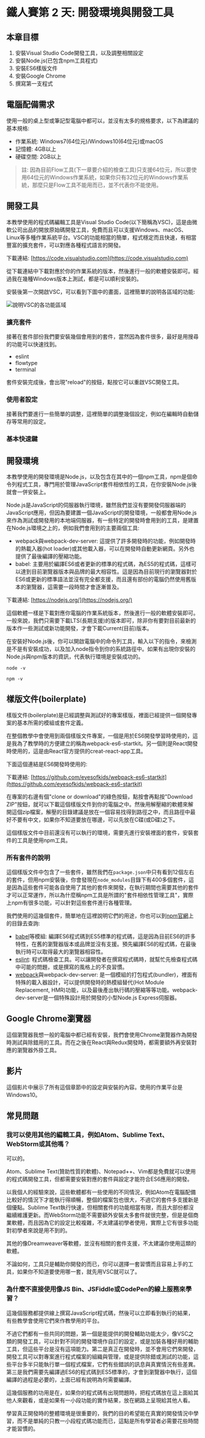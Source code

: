 # 鐵人賽第 2 天: 開發環境與開發工具

## 本章目標

1. 安裝Visual Studio Code開發工具，以及調整相關設定
2. 安裝Node.js(已包含npm工具程式)
3. 安裝ES6樣版文件
4. 安裝Google Chrome
5. 撰寫第一支程式

## 電腦配備需求

使用一般的桌上型或筆記型電腦中都可以，並沒有太多的規格要求，以下為建議的基本規格:

- 作業系統: Windows7(64位元)/Windows10(64位元)或macOS
- 記憶體: 4GB以上
- 硬碟空間: 2GB以上

> 註: 因為目前Flow工具(下一章要介紹的檢查工具)只支援64位元，所以要使用64位元的Windows作業系統，如果你只有32位元的Windows作業系統，那麼只是Flow工具不能用而已，並不代表你不能使用。

## 開發工具

本教學使用的程式碼編輯工具是Visual Studio Code(以下簡稱為VSC)，這是由微軟公司出品的開放原始碼開發工具，免費而且可以支援Windows、macOS、Linux等多種作業系統平台。VSC的功能相當的簡單，程式穩定而且快速，有相當豐富的擴充套件，可以對應各種程式語言的開發。

下載連結: [https://code.visualstudio.com](https://code.visualstudio.com)

從下載連結中下載對應於你的作業系統的版本，然後進行一般的軟體安裝即可。經過我在幾種Windows版本上測試，都是可以順利安裝的。

安裝後第一次開啟VSC，可以看到下圖中的畫面，這裡簡單的說明各區域的功能:

![說明VSC的各功能區域]()

### 擴充套件

接著在套件部份我們要安裝幾個會用到的套件，當然因為套件很多，最好是用搜尋的功能可以快速找到。

- eslint
- flowtype
- terminal

套件安裝完成後，會出現"reload"的按鈕，點按它可以重啟VSC開發工具。

### 使用者設定

接著我們要進行一些簡單的調整，這裡簡單的調整幾個設定，例如在編輯時自動儲存等常用的設定。


### 基本快速鍵




## 開發環境

本教學使用的開發環境是Node.js，以及包含在其中的一個npm工具，npm是個命令列程式工具，專門用於管理JavaScript套件相依性的工具，在你安裝Node.js後就會一併安裝上。

Node.js是JavaScript的伺服器執行環境，雖然我們並沒有要開發伺服器端的JavaScript應用，但因為要建置一個JavaScript的開發環境，一般都會用Node.js來作為測試或開發用的本地端伺服器，有一些特定的開發時會用到的工具，是建置在Node.js環境之上的，例如我們會用到的主要兩個工具:

- webpack與webpack-dev-server: 這提供了許多開發時的功能，例如開發時的熱載入器(hot loader)或其他載入器，可以在開發時自動更新網頁。另外也提供了最後編譯的壓縮功能。
- babel: 主要用於編譯ES6或者更新的標準的程式碼，為ES5的程式碼，這樣可以達到目前瀏覽器版本與品牌的最大相容性。這是因為目前現行的瀏覽器對於ES6或更新的標準語法並沒有完全都支援，而且還有部份的電腦仍然使用舊版本的瀏覽器，這需要一段時間才會逐漸普及。

下載連結: [https://nodejs.org/](https://nodejs.org/)

這個軟體一樣是下載對應你電腦的作業系統版本，然後進行一般的軟體安裝即可。一般來說，我們只需要下載LTS(長期支援)的版本即可，除非你有要對目前最新的版本作一些測試或新功能開發，才會下載Current(目前)版本。

在安裝好Node.js後，你可以開啟電腦中的命令列工具，輸入以下的指令，來檢測是不是有安裝成功，以及加入node指令到你的系統路徑中。如果有出現你安裝的Node.js與npm版本的資訊，代表執行環境是安裝成功的。

```
node -v
```
```
npm -v
```

## 樣版文件(boilerplate)

樣版文件(boilerplate)是已經調整與測試好的專案樣版，裡面已經提供一個開發專案的基本所需的模組或套件定義。

在整個教學中會使用到兩個樣版文件專案，一個是用於ES6開發學習時使用的，這是我為了教學時的方便建立的稱為webpack-es6-startkit。另一個則是React開發時使用的，這是由React官方提供的creat-react-app工具。

下面這個連結是ES6開發時使用的:

下載連結: [https://github.com/eyesofkids/webpack-es6-startkit](https://github.com/eyesofkids/webpack-es6-startkit)

在專案的右邊有個"clone or download"的綠色按鈕，點按會再點按"Download ZIP"按鈕，就可以下載這個樣版文件到你的電腦之中。然後用解壓縮的軟體來解開這個zip檔案，解壓的目錄建議是放在一個容易找得到路徑之中，而且路徑中最好不要有中文，如果你不知道要放在哪邊，可以先放在C碟(或D碟)之下。

這個樣版文件中目前還沒有可以執行的環境，需要先進行安裝裡面的套件，安裝套件的工具是使用npm工具。


### 所有套件的說明

這個樣版文件中包含了一些套件，雖然我們在`package.json`中只有看到12個左右的套件，但用npm安裝後，你會發現在`node_modules`目錄下有400多個套件，這是因為這些套件可能各自使用了其他的套件來開發，在執行期間也需要其他的套件才可以正常運作，所以為什麼稱npm工具是所謂的"套件相依性管理工具"，實際上npm有很多功能，可以針對這些套件進行各種管理。

我們使用的這幾個套件，簡單地在這裡說明它們的用途，你也可以到[npm官網](https://www.npmjs.com/)上的目錄去查詢:

- [babel](https://babeljs.io/)等模組: 編譯ES6程式碼到ES5標準的程式碼，這是因為目前ES6的許多特性，在舊的瀏覽器版本或品牌並沒有支援。預先編譯ES6的程式碼，在最後執行時可以取得最大的瀏覽器相容性。
- [eslint](http://eslint.org/): 程式碼檢查工具。可以讓開發者在撰寫程式碼時，就幫忙先檢查程式碼中可能的問題，或是撰寫的風格上的不良習慣。
- [webpack](https://webpack.github.io/docs/)與webpack-dev-server: 是一個模組的打包程式(bundler)，裡面有特殊的載入器設計，可以提供開發時的熱模組替代(Hot Module Replacement, HMR)功能，以及最後產出執行碼的壓縮等等功能。webpack-dev-server是一個特殊設計用於開發的小型Node.js Express伺服器。

## Google Chrome瀏覽器

這個瀏覽器我想一般的電腦中都已經有安裝，我們會使用Chrome瀏覽器作為開發時測試與除錯用的工具。而在之後在React與Redux開發時，都需要額外再安裝對應的瀏覽器外掛工具。

## 影片

這個影片中展示了所有這個章節中的設定與安裝的內容。使用的作業平台是Windows10。

## 常見問題

### 我可以使用其他的編輯工具，例如Atom、Sublime Text、WebStorm或其他嗎？

可以的。

Atom、Sublime Text(贊助性質的軟體)、Notepad++、Vim都是免費就可以使用的程式碼開發工具，但都需要安裝對應的套件與設定才能符合ES6應用的開發。

以我個人的經驗來說，這些軟體都有一些使用的不同情況，例如Atom在電腦配備比較好的情況下才能執行得順暢，整個的檔案包也很大，不過它的套件多支援新是個優點。Sublime Text執行快速，但相關套件的功能相當有限，而且大部份都沒繼續維護更新。而WebStorm功能不需要額外安裝太多套件就很完整，但是是個商業軟體，而且因為它的設定比較複雜，不太建議初學者使用，實際上它有很多功能對初學者來說是用不到的。

其他的像Dreamweaver等軟體，並沒有相關的套件支援，不太建議你使用這類的軟體。

不論如何，工具只是輔助你開發的而已，你可以選擇一套習慣而且容易上手的工具，如果你不知道要使用哪一套，就先用VSC就可以了。

### 為什麼不直接使用像JS Bin、JSFiddle或CodePen的線上服務來學習？

這幾個服務都提供線上撰寫JavaScript程式碼，然後可以立即看到執行的結果，有些教學會使用它們來作教學用的平台。

不過它們都有一些共同的問題，第一個是能提供的開發輔助功能太少，像VSC之類的開發工具，可以針對不同的開發環境作自訂的設定，或是加裝各種好用的輔助工具，但這些平台是沒有這項能力。第二是真正在開發時，並不會用它們來開發，開發工具可以對專案進行程式檔案的組織與管理，或是提供除錯或測試的功能，這些平台多半只能執行單一個程式檔案，它們有些錯誤的訊息與真實情況有些差異。第三是我們需要先編譯過ES6的程式碼到ES5標準的，才會到瀏覽器中執行，這個編譯的過程是必要的，上面已經有說明為何需要編譯。

這幾個服務的功用是在，如果你的程式碼有出現問題時，把程式碼放在這上面給其他人來觀看，或是如果有一小段功能的實作結果，放在網路上呈現給其他人看。

學習真正開發時的整體環境是很重要的，我們的目的希望能在真實的開發情況中學習，而不是單純的只教一小段程式碼功能而已，這點是所有學習者必需要花些時間才能習慣的。
